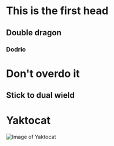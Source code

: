 # This is the first head

## Double dragon

### Dodrio

# Don't overdo it

## Stick to dual wield

# Yaktocat

![Image of Yaktocat](https://octodex.github.com/images/yaktocat.png)